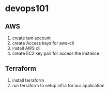 # devops101

## AWS
1. create iam account
2. create Access keys for aws-cli
3. install AWS cli
2. create EC2 key pair for access the instance
## Terraform
1. install terraform
2. run terraform to setup infra for our application
